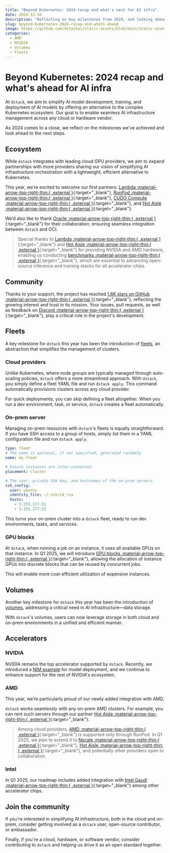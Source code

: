 ```yaml
---
title: "Beyond Kubernetes: 2024 recap and what's next for AI infra"
date: 2024-12-10
description: "Reflecting on key milestones from 2024, and looking ahead to the next steps in simplifying AI infrastructure orchestration."  
slug: beyond-kubernetes-2024-recap-and-whats-ahead
image: https://github.com/dstackai/static-assets/blob/main/static-assets/images/beyond-kubernetes-2024-recap-and-whats-ahead.png?raw=true
categories:
  - AMD
  - NVIDIA
  - Volumes
  - Fleets
---
```


# Beyond Kubernetes: 2024 recap and what's ahead for AI infra 

At `dstack`, we aim to simplify AI model development, training, and deployment of AI models by offering an
alternative to the complex Kubernetes ecosystem. Our goal is to enable seamless AI infrastructure management across any
cloud or hardware vendor. 

As 2024 comes to a close, we reflect on the milestones we've achieved and look ahead to the next steps.

<!-- more -->

## Ecosystem 

While `dstack` integrates with leading cloud GPU providers, we aim to expand partnerships with more providers 
sharing our vision of simplifying AI infrastructure orchestration with a lightweight, efficient alternative to Kubernetes.

This year, we’re excited to welcome our first partners: [Lambda :material-arrow-top-right-thin:{ .external }](https://lambdalabs.com/){:target="_blank"}, 
[RunPod :material-arrow-top-right-thin:{ .external }](https://www.runpod.io/){:target="_blank"}, 
[CUDO Compute :material-arrow-top-right-thin:{ .external }](https://www.cudocompute.com/){:target="_blank"}, 
and [Hot Aisle :material-arrow-top-right-thin:{ .external }](https://hotaisle.xyz/){:target="_blank"}.

We’d also like to thank [Oracle  :material-arrow-top-right-thin:{ .external }](https://www.oracle.com/cloud/){:target="_blank"} 
for their collaboration, ensuring seamless integration between `dstack` and OCI.

> Special thanks to [Lambda :material-arrow-top-right-thin:{ .external }](https://lambdalabs.com/){:target="_blank"} and
> [Hot Aisle :material-arrow-top-right-thin:{ .external }](https://hotaisle.xyz/){:target="_blank"} for providing NVIDIA and AMD hardware, enabling us conducting 
> [benchmarks :material-arrow-top-right-thin:{ .external }](/blog/category/benchmarks/){:target="_blank"}, which
> are essential to advancing open-source inference and training stacks for all accelerator chips.

## Community

Thanks to your support, the project has
reached [1.6K stars on GitHub :material-arrow-top-right-thin:{ .external }](https://github.com/dstackai/dstack){:target="_blank"},
reflecting the growing interest and trust in its mission.
Your issues, pull requests, as well as feedback on [Discord :material-arrow-top-right-thin:{ .external }](https://discord.gg/u8SmfwPpMd){:target="_blank"}, play a
critical role in the project's development.

## Fleets

A key milestone for `dstack` this year has been the introduction of [fleets](/docs/concepts/fleets/), 
an abstraction that simplifies the management of clusters.

### Cloud providers

Unlike Kubernetes, where node groups are typically managed through auto-scaling policies, `dstack` offers a more
streamlined approach. With `dstack`, you simply define a fleet YAML file and run
`dstack apply`. This command automatically provisions clusters across any cloud provider.

For quick deployments, you can skip defining a fleet altogether. When you run a dev environment, task, or service,
`dstack` creates a fleet automatically.

### On-prem server

Managing on-prem resources with `dstack`'s fleets is equally straightforward. If you have SSH access to a group of hosts, simply
list them in a YAML configuration file and run `dstack apply`.

<div editor-title="examples/misc/fleets/distrib-ssh.dstack.yml"> 

```yaml
type: fleet
# The name is optional, if not specified, generated randomly
name: my-fleet

# Ensure instances are inter-connected
placement: cluster

# The user, private SSH key, and hostnames of the on-prem servers
ssh_config:
  user: ubuntu
  identity_file: ~/.ssh/id_rsa
  hosts:
    - 3.255.177.51
    - 3.255.177.52
```

</div>

This turns your on-prem cluster into a `dstack` fleet, ready to run dev environments, tasks, and services.

### GPU blocks

At `dstack`, when running a job on an instance, it uses all available GPUs on that instance. In Q1 2025, we will
introduce [GPU blocks :material-arrow-top-right-thin:{ .external }](https://github.com/dstackai/dstack/issues/1780){:target="_blank"},
allowing the allocation of instance GPUs into discrete blocks that can be reused by concurrent jobs.

This will enable more cost-efficient utilization of expensive instances.

## Volumes

Another key milestone for `dstack` this year has been the introduction of [volumes](/docs/concepts/volumes), addressing
a critical need in AI infrastructure—data storage.

With `dstack`'s volumes, users can now leverage storage in both cloud and on-prem environments in a unified and
efficient manner.

## Accelerators

### NVIDIA

NVIDIA remains the top accelerator supported by `dstack`. Recently, we introduced a [NIM example](/examples/nim) 
for model deployment, and we continue to enhance support for the rest of NVIDIA's ecosystem.

### AMD

This year, we’re particularly proud of our newly added integration with AMD.

`dstack` works seamlessly with any on-prem AMD clusters. For example, you can rent such servers through our partner 
[Hot Aisle :material-arrow-top-right-thin:{ .external }](https://hotaisle.xyz/){:target="_blank"}.

> Among cloud providers, [AMD :material-arrow-top-right-thin:{ .external }](https://www.amd.com/en/products/accelerators/instinct.html){:target="_blank"} is supported only through RunPod. In Q1 2025, we plan to extend it to
[Nscale :material-arrow-top-right-thin:{ .external }](https://www.nscale.com/){:target="_blank"},
> [Hot Aisle :material-arrow-top-right-thin:{ .external }](https://hotaisle.xyz/){:target="_blank"}, and potentially other providers open to collaboration.

### Intel

In Q1 2025, our roadmap includes added integration with 
[Intel Gaudi :material-arrow-top-right-thin:{ .external }](https://www.intel.com/content/www/us/en/products/details/processors/ai-accelerators/gaudi-overview.html){:target="_blank"}
among other accelerator chips.

## Join the community

If you're interested in simplifying AI infrastructure, both in the cloud and on-prem, consider getting involved as a 
`dstack` user, open-source contributor, or ambassador.

Finally, if you're a cloud, hardware, or software vendor, consider contributing to `dstack` and helping us drive it as
an open standard together.